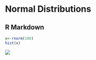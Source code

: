 # Normal Distributions



## R Markdown




```r
x<-rnorm(100)
hist(x)
```

![](normal_dist_files/figure-html/unnamed-chunk-1-1.png)<!-- -->


